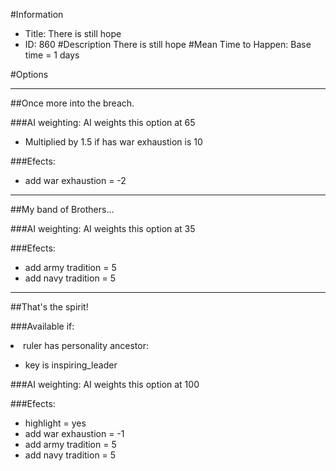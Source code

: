 #Information
 - Title: There is still hope
 - ID: 860
#Description
There is still hope
#Mean Time to Happen:
Base time = 1 days

#Options

___
##Once more into the breach.

###AI weighting:
AI weights this option at 65
 - Multiplied by 1.5 if has war exhaustion is 10


###Efects:<ul><li>add war exhaustion = -2</li></ul>

___
##My band of Brothers...

###AI weighting:
AI weights this option at 35


###Efects:<ul><li>add army tradition = 5</li><li>add navy tradition = 5</li></ul>

___
##That's the spirit!

###Available if:
<li>ruler has personality ancestor:</li><ul><li>key is inspiring_leader</li></ul>

###AI weighting:
AI weights this option at 100


###Efects:<ul><li>highlight = yes</li><li>add war exhaustion = -1</li><li>add army tradition = 5</li><li>add navy tradition = 5</li></ul>
